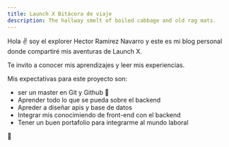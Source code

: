 ```yaml
---
title: Launch X Bitácora de viaje
description: The hallway smelt of boiled cabbage and old rag mats.
---
```


Hola ✌️  soy el explorer Hector Ramirez Navarro y este es mi blog personal donde compartiré mis aventuras de Launch X.

Te invito a conocer mis aprendizajes y leer mis experiencias.

Mis expectativas para este proyecto son:
- ser un master en Git y Github 💪
- Aprender todo lo que se pueda sobre el backend
- Apreder a diseñar apis y base de datos
- Integrar mis conocimiendo de front-end con el backend
- Tener un buen portafolio para integrarme al mundo laboral

🚀
